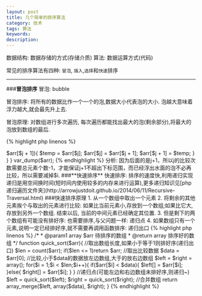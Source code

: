 ```yaml
---
layout: post
title: 几个简单的排序算法
category: 技术
tags: 算法
keywords: 
description: 
---
```


数据结构: 数据存储的方式(存储介质)
算法: 数据运算方式(代码)

常见的排序算法有四种: `冒泡`, `插入`,`选择`和`快速`排序
***
###**冒泡排序**
冒泡: bubble

冒泡排序: 将所有的数据比作一个一个的泡,数据大小代表泡的大小. 泡越大意味着浮力越大,就会最先升上去.

冒泡原理: 对数组进行多次遍历, 每次遍历都能找出最大的泡(剩余部分),将最大的泡放到数组的最后.

{% highlight php linenos %}
<?php

	$arr = [3,5,8,56,3,2];
	//冒泡算法
	//外层循环,控制冒泡次数
	for($i = 0,$count = count($arr);$i < $count;$i++){
		//内层循环:进行交换,冒出当前一轮的最大泡
		for($j = 0;$j < $count - 1 - $i;$j++){
			if($arr[$j] > $arr[$j + 1]){
				$temp = $arr[$j];
				$arr[$j] = $arr[$j + 1];
				$arr[$j + 1] = $temp;
			}
		}
	}
	var_dump($arr);
{% endhighlight %}

分析: 因为后面的是j+1，所以j的比较次数需要总元素个数-1，才能保证j+1不超出下标范围，而已经浮出水面的泡不必再比较，所以需要减掉$i.

###**快速排序**

快速排序: 排序的速度快,利用递归实现

递归是用空间换时间(短时间内使用较多的内存来进行运算),更多递归知识见[php递归遍历文件夹](http://arrowjustdoit.github.io/2014/06/11/Recursive-Traversal.html)

###快速排序原理

1. 从一个数组中取出一个元素

2. 将剩余的其他元素挨个与取出的元素进行比较: 如果比当前元素小,存放到一个数组;如果比它大,存放到另外一个数组. 结束以后, 当前的中间元素已经确定其位置.

3. 但是剩下的两个数组有可能没有排好序: 也需要排序,与父问题一样: 递归点

4. 如果数组只有一个元素,说明一定已经排好序,就不需要再调用函数排序: 递归出口

{% highlight php linenos %}
/*
 * @param1 array $arr 待排序的数组
 * @return array 排序好的数组
*/
function quick_sort($arr){
		//取出数组长度,如果小于等于1则排好序(递归出口)
		$len = count($arr);
		if($len <= 1)return $arr;
		//取出比较数据
		$data = $arr[0];
		//比较,小于$data的数据放左边数组,大于的放右边数组
		$left = $right = array();
		for($i = 1;$i < $len;$i++){
			if($arr[$i] < $data){
				$left[] = $arr[$i];
			}else{
				$right[] = $arr[$i];
			}
		}
		//递归点(可能左边和右边数组未排好序,则递归~)
		$left = quick_sort($left);
		$right = quick_sort($right);
		//合并数组
		return array_merge($left, array($data), $right);
	}
{% endhighlight %}
